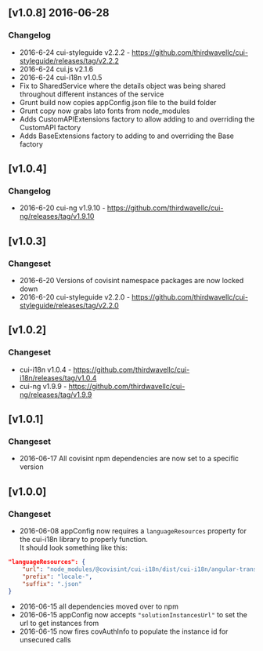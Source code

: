 ## [v1.0.8] 2016-06-28

### Changelog
* 2016-6-24 cui-styleguide v2.2.2 - https://github.com/thirdwavellc/cui-styleguide/releases/tag/v2.2.2
* 2016-6-24 cui.js v2.1.6
* 2016-6-24 cui-i18n v1.0.5
* Fix to SharedService where the details object was being shared throughout different instances of the service
* Grunt build now copies appConfig.json file to the build folder
* Grunt copy now grabs lato fonts from node_modules
* Adds CustomAPIExtensions factory to allow adding to and overriding the CustomAPI factory
* Adds BaseExtensions factory to adding to and overriding the Base factory

## [v1.0.4]

### Changelog
* 2016-6-20 cui-ng v1.9.10 - https://github.com/thirdwavellc/cui-ng/releases/tag/v1.9.10


## [v1.0.3]

### Changeset
* 2016-6-20 Versions of covisint namespace packages are now locked down
* 2016-6-20 cui-styleguide v2.2.0 - https://github.com/thirdwavellc/cui-styleguide/releases/tag/v2.2.0


## [v1.0.2]

### Changeset

* cui-i18n v1.0.4 - https://github.com/thirdwavellc/cui-i18n/releases/tag/v1.0.4
* cui-ng v1.9.9 - https://github.com/thirdwavellc/cui-ng/releases/tag/v1.9.9


## [v1.0.1]

### Changeset
* 2016-06-17 All covisint npm dependencies are now set to a specific version


## [v1.0.0]

### Changeset
* 2016-06-08 appConfig now requires a `languageResources` property for the cui-i18n library to properly function.
<br/>It should look something like this:
```json
"languageResources": {
    "url": "node_modules/@covisint/cui-i18n/dist/cui-i18n/angular-translate/",
    "prefix": "locale-",
    "suffix": ".json"
}
```

* 2016-06-15 all dependencies moved over to npm
* 2016-06-15 appConfig now accepts `"solutionInstancesUrl"` to set the url to get instances from
* 2016-06-15 now fires covAuthInfo to populate the instance id for unsecured calls
